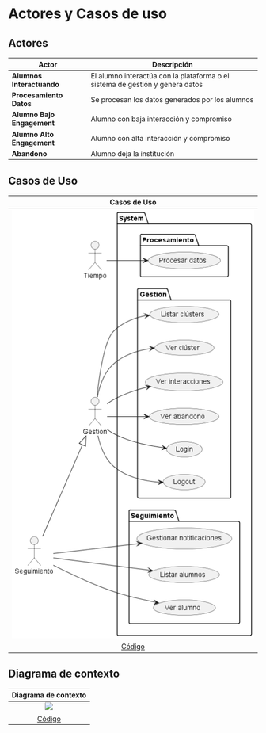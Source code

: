 # Actores y Casos de uso

## Actores

<div align="center">

|Actor|Descripción
|-|-
|**Alumnos Interactuando**|El alumno interactúa con la plataforma o el sistema de gestión y genera datos
|**Procesamiento Datos**|Se procesan los datos generados por los alumnos
|**Alumno Bajo Engagement**|Alumno con baja interacción y compromiso
|**Alumno Alto Engagement**|Alumno con alta interacción y compromiso
|**Abandono**|Alumno deja la institución

</div>

## Casos de Uso

<div align="center">

|Casos de Uso 
|:-:
|![](images/casosDeUso.png)
|[Código](casosDeUso.puml)

</div>

## Diagrama de contexto

<div align="center">

|Diagrama de contexto
|:-:
|![](images/diagramaContexto.png)
|[Código](diagramaContexto.puml)

</div>
